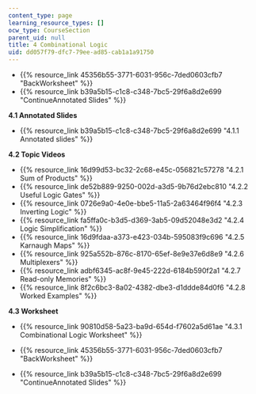 ```yaml
---
content_type: page
learning_resource_types: []
ocw_type: CourseSection
parent_uid: null
title: 4 Combinational Logic
uid: dd057f79-dfc7-79ee-ad85-cab1a1a91750
---
```


*   {{% resource_link 45356b55-3771-6031-956c-7ded0603cfb7 "BackWorksheet" %}}
*   {{% resource_link b39a5b15-c1c8-c348-7bc5-29f6a8d2e699 "ContinueAnnotated Slides" %}}

**4.1 Annotated Slides**

*   {{% resource_link b39a5b15-c1c8-c348-7bc5-29f6a8d2e699 "4.1.1 Annotated slides" %}}

**4.2 Topic Videos**

*   {{% resource_link 16d99d53-bc32-2c68-e45c-056821c57278 "4.2.1 Sum of Products" %}}
*   {{% resource_link de52b889-9250-002d-a3d5-9b76d2ebc810 "4.2.2 Useful Logic Gates" %}}
*   {{% resource_link 0726e9a0-4e0e-bbe5-11a5-2a63464f96f4 "4.2.3 Inverting Logic" %}}
*   {{% resource_link fa5ffa0c-b3d5-d369-3ab5-09d52048e3d2 "4.2.4 Logic Simplification" %}}
*   {{% resource_link 16d9fdaa-a373-e423-034b-595083f9c696 "4.2.5 Karnaugh Maps" %}}
*   {{% resource_link 925a552b-876c-8170-65ef-8e9e37e6d8e9 "4.2.6 Multiplexers" %}}
*   {{% resource_link adbf6345-ac8f-9e45-222d-6184b590f2a1 "4.2.7 Read-only Memories" %}}
*   {{% resource_link 8f2c6bc3-8a02-4382-dbe3-d1ddde84d0f6 "4.2.8 Worked Examples" %}}

**4.3 Worksheet**

*   {{% resource_link 90810d58-5a23-ba9d-654d-f7602a5d61ae "4.3.1 Combinational Logic Worksheet" %}}

*   {{% resource_link 45356b55-3771-6031-956c-7ded0603cfb7 "BackWorksheet" %}}
*   {{% resource_link b39a5b15-c1c8-c348-7bc5-29f6a8d2e699 "ContinueAnnotated Slides" %}}